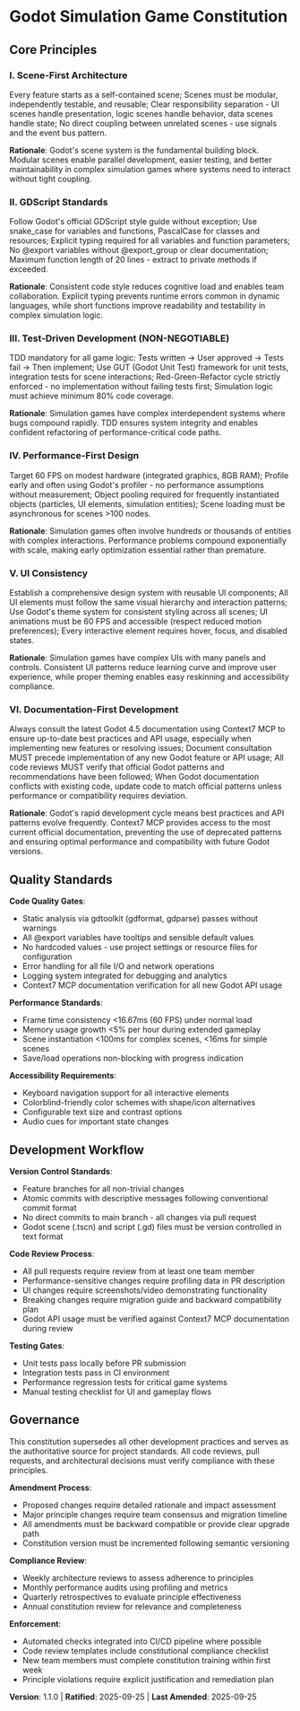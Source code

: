 <!--
SYNC IMPACT REPORT
===================
Version Change: 1.0.0 → 1.1.0 (New principle addition)
Modified Principles: None (existing principles unchanged)
Added Principles:
- Added: VI. Documentation-First Development (Context7 MCP requirement for Godot 4.5 documentation)

Added Sections: None
Removed Sections: None

Templates Requiring Updates:
- ✅ Updated: .specify/templates/plan-template.md (constitution check section now includes documentation verification)
- ✅ Updated: .specify/templates/spec-template.md (requirement completeness includes MCP Context7 consultation)
- ✅ Updated: .specify/templates/tasks-template.md (task categories now include documentation research tasks)

Follow-up TODOs: None (all requirements addressed)
-->

# Godot Simulation Game Constitution

## Core Principles

### I. Scene-First Architecture
Every feature starts as a self-contained scene; Scenes must be modular, independently testable, and reusable; Clear responsibility separation - UI scenes handle presentation, logic scenes handle behavior, data scenes handle state; No direct coupling between unrelated scenes - use signals and the event bus pattern.

**Rationale**: Godot's scene system is the fundamental building block. Modular scenes enable parallel development, easier testing, and better maintainability in complex simulation games where systems need to interact without tight coupling.

### II. GDScript Standards
Follow Godot's official GDScript style guide without exception; Use snake_case for variables and functions, PascalCase for classes and resources; Explicit typing required for all variables and function parameters; No @export variables without @export_group or clear documentation; Maximum function length of 20 lines - extract to private methods if exceeded.

**Rationale**: Consistent code style reduces cognitive load and enables team collaboration. Explicit typing prevents runtime errors common in dynamic languages, while short functions improve readability and testability in complex simulation logic.

### III. Test-Driven Development (NON-NEGOTIABLE)
TDD mandatory for all game logic: Tests written → User approved → Tests fail → Then implement; Use GUT (Godot Unit Test) framework for unit tests, integration tests for scene interactions; Red-Green-Refactor cycle strictly enforced - no implementation without failing tests first; Simulation logic must achieve minimum 80% code coverage.

**Rationale**: Simulation games have complex interdependent systems where bugs compound rapidly. TDD ensures system integrity and enables confident refactoring of performance-critical code paths.

### IV. Performance-First Design
Target 60 FPS on modest hardware (integrated graphics, 8GB RAM); Profile early and often using Godot's profiler - no performance assumptions without measurement; Object pooling required for frequently instantiated objects (particles, UI elements, simulation entities); Scene loading must be asynchronous for scenes >100 nodes.

**Rationale**: Simulation games often involve hundreds or thousands of entities with complex interactions. Performance problems compound exponentially with scale, making early optimization essential rather than premature.

### V. UI Consistency
Establish a comprehensive design system with reusable UI components; All UI elements must follow the same visual hierarchy and interaction patterns; Use Godot's theme system for consistent styling across all scenes; UI animations must be 60 FPS and accessible (respect reduced motion preferences); Every interactive element requires hover, focus, and disabled states.

**Rationale**: Simulation games have complex UIs with many panels and controls. Consistent UI patterns reduce learning curve and improve user experience, while proper theming enables easy reskinning and accessibility compliance.

### VI. Documentation-First Development
Always consult the latest Godot 4.5 documentation using Context7 MCP to ensure up-to-date best practices and API usage, especially when implementing new features or resolving issues; Document consultation MUST precede implementation of any new Godot feature or API usage; All code reviews MUST verify that official Godot patterns and recommendations have been followed; When Godot documentation conflicts with existing code, update code to match official patterns unless performance or compatibility requires deviation.

**Rationale**: Godot's rapid development cycle means best practices and API patterns evolve frequently. Context7 MCP provides access to the most current official documentation, preventing the use of deprecated patterns and ensuring optimal performance and compatibility with future Godot versions.

## Quality Standards

**Code Quality Gates**:
- Static analysis via gdtoolkit (gdformat, gdparse) passes without warnings
- All @export variables have tooltips and sensible default values
- No hardcoded values - use project settings or resource files for configuration
- Error handling for all file I/O and network operations
- Logging system integrated for debugging and analytics
- Context7 MCP documentation verification for all new Godot API usage

**Performance Standards**:
- Frame time consistency <16.67ms (60 FPS) under normal load
- Memory usage growth <5% per hour during extended gameplay
- Scene instantiation <100ms for complex scenes, <16ms for simple scenes
- Save/load operations non-blocking with progress indication

**Accessibility Requirements**:
- Keyboard navigation support for all interactive elements
- Colorblind-friendly color schemes with shape/icon alternatives
- Configurable text size and contrast options
- Audio cues for important state changes

## Development Workflow

**Version Control Standards**:
- Feature branches for all non-trivial changes
- Atomic commits with descriptive messages following conventional commit format
- No direct commits to main branch - all changes via pull request
- Godot scene (.tscn) and script (.gd) files must be version controlled in text format

**Code Review Process**:
- All pull requests require review from at least one team member
- Performance-sensitive changes require profiling data in PR description
- UI changes require screenshots/video demonstrating functionality
- Breaking changes require migration guide and backward compatibility plan
- Godot API usage must be verified against Context7 MCP documentation during review

**Testing Gates**:
- Unit tests pass locally before PR submission
- Integration tests pass in CI environment
- Performance regression tests for critical game systems
- Manual testing checklist for UI and gameplay flows

## Governance

This constitution supersedes all other development practices and serves as the authoritative source for project standards. All code reviews, pull requests, and architectural decisions must verify compliance with these principles.

**Amendment Process**:
- Proposed changes require detailed rationale and impact assessment
- Major principle changes require team consensus and migration timeline
- All amendments must be backward compatible or provide clear upgrade path
- Constitution version must be incremented following semantic versioning

**Compliance Review**:
- Weekly architecture reviews to assess adherence to principles
- Monthly performance audits using profiling and metrics
- Quarterly retrospectives to evaluate principle effectiveness
- Annual constitution review for relevance and completeness

**Enforcement**:
- Automated checks integrated into CI/CD pipeline where possible
- Code review templates include constitutional compliance checklist
- New team members must complete constitution training within first week
- Principle violations require explicit justification and remediation plan

**Version**: 1.1.0 | **Ratified**: 2025-09-25 | **Last Amended**: 2025-09-25
